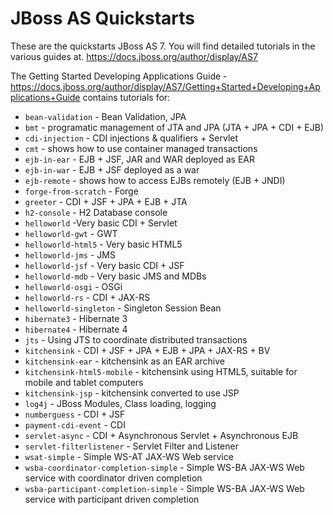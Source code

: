 JBoss AS Quickstarts
====================

These are the quickstarts JBoss AS 7. You will find detailed tutorials in the
various guides at.
<https://docs.jboss.org/author/display/AS7>

The Getting Started Developing Applications Guide -
<https://docs.jboss.org/author/display/AS7/Getting+Started+Developing+Applications+Guide>
contains tutorials for:

* `bean-validation` - Bean Validation, JPA
* `bmt` - programatic management of JTA and JPA (JTA + JPA + CDI + EJB)
* `cdi-injection` - CDI injections & qualifiers + Servlet
* `cmt` - shows how to use container managed transactions
* `ejb-in-ear` - EJB + JSF, JAR and WAR deployed as EAR
* `ejb-in-war` - EJB + JSF deployed as a war
* `ejb-remote` - shows how to access EJBs remotely (EJB + JNDI)
* `forge-from-scratch` - Forge
* `greeter` - CDI + JSF + JPA + EJB + JTA
* `h2-console` - H2 Database console
* `helloworld` -Very basic  CDI + Servlet
* `helloworld-gwt` - GWT
* `helloworld-html5` - Very basic HTML5
* `helloworld-jms` - JMS
* `helloworld-jsf` - Very basic CDI + JSF
* `helloworld-mdb` - Very basic JMS and MDBs
* `helloworld-osgi` - OSGi
* `helloworld-rs` - CDI + JAX-RS
* `helloworld-singleton` - Singleton Session Bean
* `hibernate3` - Hibernate 3
* `hibernate4` - Hibernate 4
* `jts` - Using JTS to coordinate distributed transactions
* `kitchensink` - CDI + JSF + JPA + EJB + JPA + JAX-RS + BV
* `kitchensink-ear` - kitchensink as an EAR archive
* `kitchensink-html5-mobile` - kitchensink using HTML5, suitable for mobile and tablet computers
* `kitchensink-jsp` - kitchensink converted to use JSP
* `log4j` - JBoss Modules, Class loading, logging
* `numberguess` - CDI + JSF
* `payment-cdi-event` - CDI
* `servlet-async` - CDI + Asynchronous Servlet + Asynchronous EJB 
* `servlet-filterlistener` - Servlet Filter and Listener
* `wsat-simple` -  Simple WS-AT JAX-WS Web service
* `wsba-coordinator-completion-simple` - Simple WS-BA JAX-WS Web service with coordinator driven completion
* `wsba-participant-completion-simple` - Simple WS-BA JAX-WS Web service with participant driven completion


